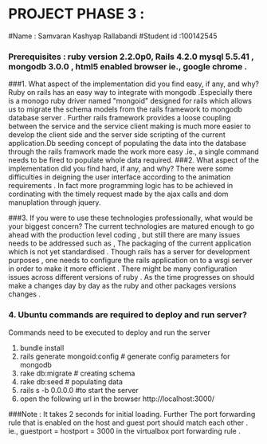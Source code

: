 # PROJECT PHASE 3 : 
#Name : Samvaran Kashyap Rallabandi 
#Student id :100142545 
### Prerequisites : ruby version 2.2.0p0, Rails 4.2.0 mysql 5.5.41 , mongodb 3.0.0 , html5 enabled browser ie., google chrome .

###1. What aspect of the implementation did you find easy, if any, and why?
Ruby on rails has an easy way to integrate with mongodb .Especially there is a monogo ruby driver named "mongoid" designed for rails which allows us to migrate the schema models from the rails framework to mongodb database server . Further rails framework provides a loose coupling between the service and the service client making is much more easier to develop the client side  and the server side scripting of the current application.Db seeding concept of populating the data into the database through the rails framwork made the work more easy .ie., a single command needs to be fired to populate whole data required. 
###2. What aspect of the implementation did you find hard, if any, and why?
There were some difficulties in deigning the user interface according to the animation requirements . In fact more programming logic has to be achieved in cordinating with the timely request made by the ajax calls and dom manuplation through jquery. 

###3. If you were to use these technologies professionally, what would be your biggest concern?
The current technologies are matured enough to go ahead with the production level coding , but still there are many issues needs to be addressed such as , 
The packaging of the current application which is not yet standardised .
Though rails has a server for development purposes , one needs to configure the rails application on to a wsgi server in order to make it more efficient .
There might be many configuration issues across different versions of ruby . As the time progresses on should make a changes day by day as the ruby and other packages versions changes . 

### 4. Ubuntu commands are required to deploy and run server?
Commands need to be executed to deploy and run the server

1. bundle install 
2. rails generate mongoid:config  # generate config parameters for mongodb
3. rake db:migrate      # creating schema
4. rake db:seed         # populating data 
5. rails s -b 0.0.0.0   #to start the server 
6. open the following url in the browser
   http://localhost:3000/
   
###Note :
It takes 2 seconds for initial loading. Further 
The port forwarding rule that is enabled on the host and guest port should match each other . ie., guestport = hostport = 3000 in the virtualbox port forwarding rule .   
